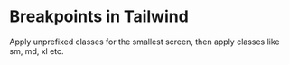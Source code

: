 # Breakpoints in Tailwind

Apply unprefixed classes for the smallest screen, then apply classes like sm, md, xl etc.
